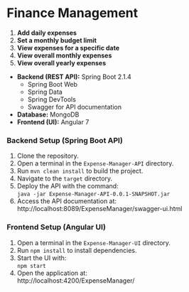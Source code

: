 # Finance Management

1. **Add daily expenses**
2. **Set a monthly budget limit**
3. **View expenses for a specific date**
4. **View overall monthly expenses**
5. **View overall yearly expenses**

- **Backend (REST API):** Spring Boot 2.1.4
  - Spring Boot Web
  - Spring Data
  - Spring DevTools
  - Swagger for API documentation
- **Database:** MongoDB
- **Frontend (UI):** Angular 7

### Backend Setup (Spring Boot API)

1. Clone the repository.
2. Open a terminal in the `Expense-Manager-API` directory.
3. Run `mvn clean install` to build the project.
4. Navigate to the `target` directory.
5. Deploy the API with the command:  
   `java -jar Expense-Manager-API-0.0.1-SNAPSHOT.jar`
6. Access the API documentation at:  
   http://localhost:8089/ExpenseManager/swagger-ui.html

### Frontend Setup (Angular UI)

1. Open a terminal in the `Expense-Manager-UI` directory.
2. Run `npm install` to install dependencies.
3. Start the UI with:  
   `npm start`
4. Open the application at:  
   http://localhost:4200/ExpenseManager/
